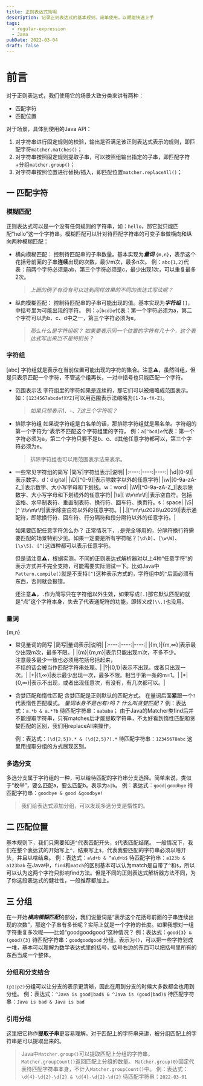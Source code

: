```yaml
---
title: 正则表达式简明
description: 记录正则表达式的基本规则、简单使用，以期能快速上手
tags:
  - regular-expression
  - Java
pubDate: 2022-03-04
draft: false
---
```

# 前言
对于正则表达式，我们使用它的场景大致分类来讲有两种：
- 匹配字符
- 匹配位置

对于场景，具体到使用的Java API：
1. 对字符串进行固定规则的校验，输出是否满足该正则表达式表示的规则，即匹配字符`matcher.matches()`；
2. 对字符串按照固定规则提取子串，可以按照组输出指定的子串，即匹配字符+分组`matcher.group()`；
3. 对字符串按照位置进行替换/插入，即匹配位置`matcher.replaceAll()`；

## 一 匹配字符
### 模糊匹配
正则表达式可以是一个没有任何规则的字符串，如：`hello`，那它就只能匹配“hello”这一个字符串。模糊匹配可以针对待匹配字符串的可变子串做横向和纵向两种模糊匹配：
- 横向模糊匹配：
    控制待匹配串的子串数量。基本实现为***量词*** `{m,n}`，表示这个花括号前面的子串**连续**出现的次数，最少m次，最多n次。
    例：`abc{1,2}`代表：前两个字符必须是ab，第三个字符必须是c，最少出现1次，可以重复最多2次。
    
    > *上面的例子有没有可以达到同样效果的不同的表达式写法呢？*
    
- 纵向模糊匹配：
    控制待匹配串的子串可能出现的值。基本实现为***字符组*** `[]`，中括号里为可能出现的字符。
    例：`a[bcd]e`代表：第一个字符必须为a，第二个字符可以为b、c、d中之一，第三个字符必须为e。
    
    > *那么什么是字符组呢？*
    > *如果要表示同一个位置的字符有几十个，这个表达式写出来岂不是特别长？*

### 字符组
[abc]
字符组就是表示在当前位置可能出现的字符的集合。注意⚠️，虽然叫组，但是只表示匹配一个字符，不管这个组再长，一对中括号也只能匹配一个字符。
- 范围表示法
字符组里的字符如果是连续的，那它们可以被缩略成范围表示。如：`[1234567abcdefXYZ]`可以用范围表示法缩略为`[1-7a-fX-Z]`。

    > *如果只想表示1、-、7这三个字符呢？*
- 排除字符组
如果说字符组是白名单的话，那排除字符组就是黑名单。字符组的第一个字符为`^`表示不匹配这个字符组里的字符，
例：`a[^bcd]e`代表：第一个字符必须为a，第二个字符只要不是b、c、d其他任意字符都可以，第三个字符必须为e。
    > 排除字符组也可以用范围表示法来表示。
- 一些常见字符组的简写
    |简写|字符组表示|说明|
    |:----:|----:|----:|
    |\d|[0-9]|表示数字。d：digital|
    |\D|[^0-9]|表示除数字以外的任意字符|
    |\w|[0-9a-zA-Z_]|表示数字、大小写字母和下划线。w：word|
    |\W|[^0-9a-zA-Z_]|表示除数字、大小写字母和下划线外的任意字符|
    |\s|[ \t\v\n\r\f]|表示空白符。包括空格、水平制表符、垂直制表符、换行符、回车符、换页符。s：space|
    |\S|[^ \t\v\n\r\f]|表示除空白符以外的任意字符。|
    |.|[^\n\r\u2028\u2029]|表示通配符，即除换行符、回车符、行分隔符和段分隔符以外的任意字符。|
    
    如果要匹配任意字符怎么办？
    正常情况下，`.`是完全够用的，分隔符换行符需要匹配的场景特别少见。如果一定要是所有字符呢？`[\d\D]`、`[\w\W]`、`[\s\S]`、`[^]`这四种都可以表示任意字符。
    
    但是请注意⚠️，根据实测，不同的正则表达式解析器对以上4种“任意字符”的表示方式并不完全支持，可能需要实际测试一下。比如Java中`Pattern.compile()`就是不支持`[^]`这种表示方式的，字符组中的`^`后面必须有东西，否则就会报错。
    
    还注意⚠️，`.`作为简写只在字符组以外生效，如果写成`[.]`那它默认匹配的就是“点”这个字符本身，失去了代表通配符的功能，即转义成`[\\.]`也没用。

### 量词
{m,n}
- 常见量词的简写
     |简写|量词表示|说明|
     |:----:|----:|----:|
     |{m,}|{m,∞}|表示最少出现m次，最多不限。|
     |{m}|{m,m}|表示只能出现m次，不多不少。<br>注意最多最少一致也必须用花括号括起来，<br>不括的话会被当作匹配字符串处理。|
     |?|{0,1}|表示不出现，或者只出现一次。|
     |+|{1,∞}|表示最少出现一次，最多不限。相当于第一条的m=1。|
     |*|{0,∞}|表示不出现，或者出现任意次，有没有，有几次都可以。|
- 贪婪匹配和惰性匹配
	贪婪匹配是正则默认的匹配方式。
	在量词后面**紧**跟一个`?`代表惰性匹配模式。
	*量词本身不是也有`?`吗？*
	*什么叫贪婪匹配？*
    例：表达式：`a.*b & a.*?b` 待匹配字符串：`aababa`；
    由于Java的Matcher类find后并不能提取字符串，只有matches后才能提取字符串，不太好看到惰性匹配和贪婪匹配的区别，我们用replaceAll来操作。

    例：表达式：`(\d{2,5}).* & (\d{2,5}?).*` 待匹配字符串：`12345678abc`
这里用提取分组的方式展现区别。

### 多选分支
多选分支属于字符组的一种，可以给待匹配的字符串分支选择。简单来说，类似于“枚举”，要么匹配a，要么匹配b。表示为`a|b`。
例：表达式：`good|goodbye` 待匹配字符串：`goodbye & good &goodbye!`
> 我们给表达式添加分组，可以发现多选分支是惰性的。

## 二 匹配位置
基本规则下，我们只需要知道`^`代表匹配开头，`$`代表匹配结尾。
一般情况下，我们在整个表达式的开始写上`^`，结束写上`$`，代表我要匹配的字符串必须以啥开头，并且以啥结束。
例：表达式：`a\d+b & ^a\d+b$` 待匹配字符串：`a123b & a123bab`
在Java中，`find`和`match`的区别基本可以认为match是自带了`^`和`$`，所以可以认为这两个字符只影响find方法。但是不同的正则表达式解析器方法不同，为了你这段表达式的健壮性，一般推荐都加上。
## 三 分组
在一开始***横向模糊匹配***的部分，我们说量词是“表示这个花括号前面的子串连续出现的次数”，那这个子串有多长呢？实际上就是一个字符的长度。如果我想对一组字符重复多次呢——比如“goodgoodgood”这种情况？
例：表达式：`good{3} & (good){3}` 待匹配字符串：`goodgoodgood`
分组，表示为`()`，可以把一些字符划成一堆，基本可以理解为数学表达式里的括号，括号右边的东西可以把括号里所有的东西当成一个整体。

### 分组和分支结合
`(p1|p2)`分组可以让分支的表示更清晰，因此在用到分支的时候大多数都会也用到分组。
例：表达式：`^Java is good|bad$ & ^Java is (good|bad)$` 待匹配字符串：`Java is bad & Java is bad`

### 引用分组
这里把它称作**提取子串**更容易理解。对于匹配上的字符串来讲，被分组匹配上的字符串是可以提取出来的。
> Java中`Matcher.group()`可以提取匹配上分组的字符串，`Matcher.groupCount()`返回匹配上分组的数量。
> `Matcher.group(0)`固定代表待匹配字符串本身，不计入`Matcher.groupCount()`中。
例：表达式：`\d{4}-\d{2}-\d{2} & \d{4}-\d{2}-\d{2}` 待匹配字符串：`2022-03-01`